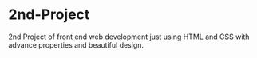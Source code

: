 # 2nd-Project
2nd Project of front end web development just using HTML and CSS with advance properties and beautiful design.

